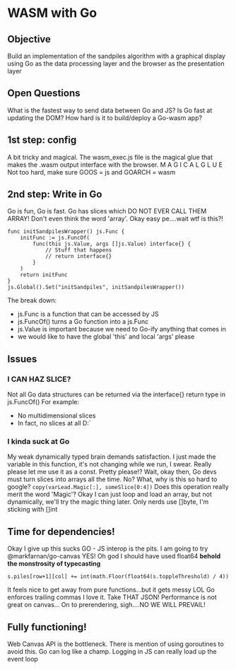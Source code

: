 # WASM with Go
## Objective
Build an implementation of the sandpiles algorithm with a graphical display using Go as the data processing layer and the browser as the presentation layer
## Open Questions
What is the fastest way to send data between Go and JS?
Is Go fast at updating the DOM?
How hard is it to build/deploy a Go-wasm app?
## 1st step: config
A bit tricky and magical.
The wasm_exec.js file is the magical glue that makes the .wasm output interface with the browser.
M A G I C A L G L U E
Not too hard, make sure GOOS = js and GOARCH = wasm
## 2nd step: Write in Go
Go is fun, Go is fast.
Go has slices which DO NOT EVER CALL THEM ARRAY!
Don't even think the word 'array'.
Okay easy pe....wait wtf is this?!
```
func initSandpilesWrapper() js.Func {
	initFunc := js.FuncOf(
		func(this js.Value, args []js.Value) interface{} {
            // Stuff that happens
            // return interface{}
        }
    )
    return initFunc
}
js.Global().Set("initSandpiles", initSandpilesWrapper())
```
The break down:
- js.Func is a function that can be accessed by JS
- js.FuncOf() turns a Go function into a js.Func
- js.Value is important because we need to Go-ify anything that comes in
- we would like to have the global 'this' and local 'args' please

## Issues
### I CAN HAZ SLICE?
Not all Go data structures can be returned via the interface{} return type in js.FuncOf()
For example:
- No multidimensional slices
- In fact, no slices at all D:`
### I kinda suck at Go
My weak dynamically typed brain demands satisfaction.
I just made the variable in this function, it's not changing while we run, I swear.
Really please let me use it as a const.
Pretty please!?
Wait, okay then, Go devs must turn slices into arrays all the time.
No? What, why is this so hard to google?
```copy(varLead.Magic[:], someSlice[0:4])```
Does this operation really merit the word 'Magic'?
Okay I can just loop and load an array, but not dynamically, we'll try the magic thing later.
Only nerds use []byte, I'm sticking with []int
## Time for dependencies!
Okay I give up this sucks GO - JS interop is the pits.
I am going to try @markfarnan/go-canvas
YES!
Oh god I should have used float64 
**behold the monstrosity of typecasting**
```
s.piles[row+1][col] += int(math.Floor(float64(s.toppleThreshold) / 4))
```
It feels nice to get away from pure functions...but it gets messy
LOL Go enforces trailing commas I love it. Take THAT JSON!
Performance is not great on canvas...
On to prerendering, sigh....NO WE WILL PREVAIL!
## Fully functioning!
Web Canvas API is the bottleneck. There is mention of using goroutines to avoid this.
Go can log like a champ. Logging in JS can really load up the event loop